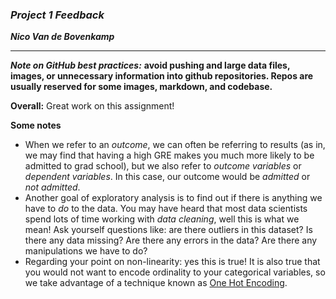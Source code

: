 ### ***Project 1 Feedback***

***Nico Van de Bovenkamp***

***

_**Note on GitHub best practices:**_ **avoid pushing and large data files, images, or unnecessary information into github repositories. Repos are usually reserved for some images, markdown, and codebase.**

**Overall:**
Great work on this assignment!

**Some notes**  
* When we refer to an _outcome_, we can often be referring to results (as in, we may find that having a high GRE makes you much more likely to be admitted to grad school), but we also refer to _outcome variables_ or _dependent variables_. In this case, our outcome would be _admitted_ or _not admitted_.
* Another goal of exploratory analysis is to find out if there is anything we have to _do_ to the data. You may have heard that most data scientists spend lots of time working with _data cleaning_, well this is what we mean! Ask yourself questions like: are there outliers in this dataset? Is there any data missing? Are there any errors in the data? Are there any manipulations we have to do?
* Regarding your point on non-linearity: yes this is true! It is also true that you would not want to encode ordinality to your categorical variables, so we take advantage of a technique known as [One Hot Encoding](https://hackernoon.com/what-is-one-hot-encoding-why-and-when-do-you-have-to-use-it-e3c6186d008f).
